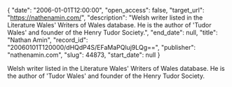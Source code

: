 {
  "date": "2006-01-01T12:00:00", 
  "open_access": false, 
  "target_url": "https://nathenamin.com/", 
  "description": "Welsh writer listed in the Literature Wales' Writers of Wales database. He is the author of 'Tudor Wales' and founder of the Henry Tudor Society.", 
  "end_date": null, 
  "title": "Nathan Amin", 
  "record_id": "20060101T120000/dHQdP4S/EFaMaPQluj9LQg==", 
  "publisher": "nathenamin.com", 
  "slug": 44873, 
  "start_date": null
}

Welsh writer listed in the Literature Wales' Writers of Wales database. He is the author of 'Tudor Wales' and founder of the Henry Tudor Society.